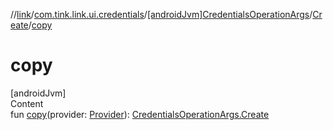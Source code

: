 //[link](../../../index.md)/[com.tink.link.ui.credentials](../../index.md)/[[androidJvm]CredentialsOperationArgs](../index.md)/[Create](index.md)/[copy](copy.md)



# copy  
[androidJvm]  
Content  
fun [copy](copy.md)(provider: [Provider](../../../com.tink.model.provider/[android-jvm]-provider/index.md)): [CredentialsOperationArgs.Create](index.md)  




